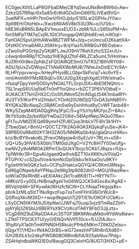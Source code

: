 EC0gecXtIVLLaP8GiFbaDMejCBYq5wuUNxBmBW6d+Aw=
ZzkzQS7RRqci0x5a85rEr8tdGDs5mG66fSLIVEat9VQ=
2uelNPX+mHPr7tm0wV/fHOJjdyrE1Il5Lw2GPHxJY0w=
Xptl9EH/OtoHdx+/XwzbNIiA6V8kI1i3U3N+o//U1zk=
h8E3KsBRN5LBApEV1muxxEUO3+zbM/1ULcS65toPM+A=
fimSMFpTfM7qCxjRL1GIClfvogqpQWQhb6ErwLm9OqI=
FaHOA0SpvUjHhAWw8BZTWFM+jVq+cvUmcuD2KkattXA=
OfztKlCVma6ARUJt5KHry+9/qYIas1URRBGuYBEGsbw=
zZwo0uPGGrtip2yGKj8FLJwJO9nV7RahXzhzS32xrJU=
c4wqn6mRRpTfChsbz1HE9gUZfoF4RLZCa5umL1VHmhw=
RJZRHXh9knZpfdkZxFQOAlRQE5mG7sTR3Z1BlhVRY08=
ADU7pUxZvDWojoZThNsRXWoMU8/7NheJixDstECYc9A=
RLHP/yqvvwvg+/kHeyPHyoBLLGbprSkPu/q7+kc6vYE=
nml/Amh6hYMzRE6qEl+0X/JUGg3XzghXgdCHW/etna0=
vfszqFDpyVeH5ODiyiVNOALTFLGrpUSXv4bE0ENQhrc=
7SL1nxpS6UUq5b6Tn0nP1txQInz+rbZCT2P6VV0tbaE=
XUKACXT7kHZHX2C/Oo5fUNhm5ZlmNSgLt54K1mbalRY=
4U3TV51KvrPYxIZHsbrCYOnN20UWDjQT0xDA3zhN85Y=
RYlQKa2BcKwqZc2RjMCmSw9yDxHhfud8yCvWFTanb48=
WKySZepM4fDA0Qg9Vq3FpC/5+gYlUrhyMGfycZI+8Ac=
9kYb5zds2p/bsWjdYwDa22G6d+58lAptNep7AQu078w=
gFt7uJVMlZDEQd69ymrHZPJ6Cjxp3hbLV7Fi6V3k1HY=
Z7bwjQwL+BmVJ+QOCTZ79i2AG4OA3XQykqFyuSe+jK4=
S9PBD0sR8dS0XY3H3ZAO5/NN9KqGb4qUglaQnzvHiKo=
k/o/BcBY9vako8L2FrevOMgsjw4nSyE/uV+7RLm+xS8=
UQ+USy3HV4/5X0bh/TMt0d/JXgO+V2Yc8iH7Y00wUfg=
kwNVZy9oMMOA2RPm13uQUkV1bcjc5CKbTJ8qzs+fUjs=
Tp1WHkr39+EjpvAlJgqedQwlhvkBZT10xXKKhuV0VaQ=
PTUPrX/+cSZpuf/ce4rkmNcDpl5lkbu1eXsaOv/u9KY=
Fg/ietHh1e0QKz1ud+OCPq3HakcxQGYQ/4C9XmU8Nsg=
EdWjgONawbXeYPNqu2elWg3tp9082dnO+MGU/l9wzRw=
soW/aO9a1Rn8E+aEXl4Akc2ktTcaBKIElTl+HRYYkTI=
nMKsVS+y0DLrNiBmajfgaV1oG6WQJCKSdGoc8x/AgAE=
8RVqVd4K+SFKywAk06HzfcNCiN+CLYAiaaTHrgsjs8s=
pbrA3zMLq5lzT1Nu9gvzFup7xsTvmFHrilG6iOrWJc8=
QSffxqXkvM3XD++wop9kgwUi7j29T/E1h/OKOFUCbKc=
LXyDCN5fAYM3IJ5XpNwUJWFsj70uop3vjz9TmRaZZbY=
pjAYj6j3Z6SbU/6BERYsX9CVzKcdTA6Y8FbD3JjLzts=
VCgD6NZ9uDRaGDA4Jc3STGF3BKMWoqMkbvRYdWs8lew=
LZ1ktFTPSCK3TU/yyO/ENQirNVlf510cs+fLU2lAJbc=
1PqAVyX1a0hTmKPNN0HSRkutcPfHkEMKm7Z6KDZelso=
tjQgxYl7/HDx+fN4AO3rBS+wG72eezhhF5Rh8n5Xd60=
IUh2BXlLk1o2dkyPWGB0BORRmBifi4/925abNux7Pdg=
ZSAHqhdbaWKQ1E0uf8augGQ3CelxHG/8UG7i3HXD+pE=
